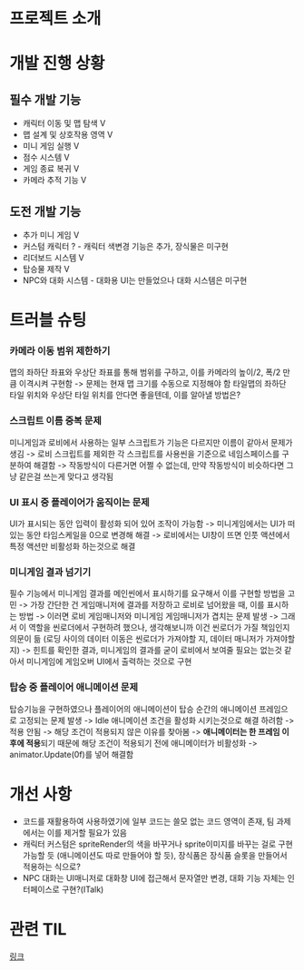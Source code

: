 # 프로젝트 소개

# 개발 진행 상황

## 필수 개발 기능
- 캐릭터 이동 및 맵 탐색 V
- 맵 설계 및 상호작용 영역 V
- 미니 게임 실행 V
- 점수 시스템 V
- 게임 종료 복귀 V
- 카메라 추적 기능 V
## 도전 개발 기능
- 추가 미니 게임 V
- 커스텀 캐릭터 ? - 캐릭터 색변경 기능은 추가, 장식물은 미구현
- 리더보드 시스템 V
- 탑승물 제작 V
- NPC와 대화 시스템 - 대화용 UI는 만들었으나 대화 시스템은 미구현

# 트러블 슈팅

### 카메라 이동 범위 제한하기

맵의 좌하단 좌표와 우상단 좌표를 통해 범위를 구하고, 이를 카메라의 높이/2, 폭/2 만큼 이격시켜 구현함
-> 문제는 현재 맵 크기를 수동으로 지정해야 함
타일맵의 좌하단 타일 위치와 우상단 타일 위치를 안다면 좋을텐데, 이를 알아낼 방법은?

### 스크립트 이름 중복 문제

미니게임과 로비에서 사용하는 일부 스크립트가 기능은 다르지만 이름이 같아서 문제가 생김
-> 로비 스크립트를 제외한 각 스크립트를 사용씬을 기준으로 네임스페이스를 구분하여 해결함
-> 작동방식이 다른거면 어쩔 수 없는데, 만약 작동방식이 비슷하다면 그냥 같은걸 쓰는게 맞다고 생각됨

### UI 표시 중 플레이어가 움직이는 문제

UI가 표시되는 동안 입력이 활성화 되어 있어 조작이 가능함
-> 미니게임에서는 UI가 떠있는 동안 타임스케일을 0으로 변경해 해결
-> 로비에서는 UI창이 뜨면 인풋 액션에서 특정 액션만 비활성화 하는것으로 해결

### 미니게임 결과 넘기기

필수 기능에서 미니게임 결과를 메인씬에서 표시하기를 요구해서 이를 구현할 방법을 고민
-> 가장 간단한 건 게임매니저에 결과를 저장하고 로비로 넘어왔을 때, 이를 표시하는 방법 -> 이러면 로비 게임매니저와 미니게임 게임매니저가 겹치는 문제 발생
-> 그래서 이 역할을 씬로더에서 구현하려 했으나, 생각해보니까 이건 씬로더가 가질 책임인지 의문이 듦 (로딩 사이의 데이터 이동은 씬로더가 가져야할 지, 데이터 매니저가 가져야할 지)
-> 힌트를 확인한 결과, 미니게임의 결과를 굳이 로비에서 보여줄 필요는 없는것 같아서 미니게임에 게임오버 UI에서 출력하는 것으로 구현

### 탑승 중 플레이어 애니메이션 문제

탑승기능을 구현하였으나 플레이어의 애니메이션이 탑승 순간의 애니메이션 프레임으로 고정되는 문제 발생
-> Idle 애니메이션 조건을 활성화 시키는것으로 해결 하려함 -> 적용 안됨
-> 해당 조건이 적용되지 않은 이유를 찾아봄 -> **애니메이터는 한 프레임 이후에 적용**되기 때문에 해당 조건이 적용되기 전에 애니메이터가 비활성화
-> animator.Update(0f)를 넣어 해결함

# 개선 사항

- 코드를 재활용하여 사용하였기에 일부 코드는 쓸모 없는 코드 영역이 존재, 팀 과제에서는 이를 제거할 필요가 있음
- 캐릭터 커스텀은 spriteRender의 색을 바꾸거나 sprite이미지를 바꾸는 걸로 구현 가능할 듯 (애니메이션도 따로 만들어야 할 듯), 장식품은 장식품 슬롯을 만들어서 적용하는 식으로?
- NPC 대화는 UI매니저로 대화창 UI에 접근해서 문자열만 변경, 대화 기능 자체는 인터페이스로 구현?(ITalk)

# 관련 TIL
[링크](https://velog.io/@jinnam/25.07.25-%EB%82%B4%EC%9D%BC%EB%B0%B0%EC%9B%80%EC%BA%A0%ED%94%84-TIL)
